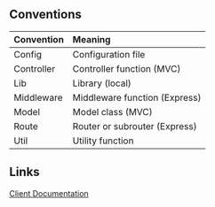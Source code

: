 ## Conventions

| Convention | Meaning                       |
| :--------- | :---------------------------- |
| Config     | Configuration file            |
| Controller | Controller function (MVC)     |
| Lib        | Library (local)               |
| Middleware | Middleware function (Express) |
| Model      | Model class (MVC)             |
| Route      | Router or subrouter (Express) |
| Util       | Utility function              |

## Links

[Client Documentation](https://fictional-chainsaw-8092472b.pages.github.io/client/docs/TypeDoc/)
